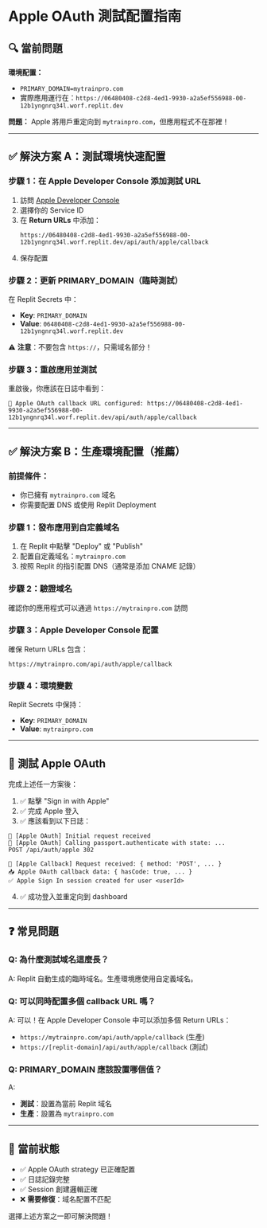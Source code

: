 # Apple OAuth 測試配置指南

## 🔍 當前問題

**環境配置：**
- `PRIMARY_DOMAIN=mytrainpro.com` 
- 實際應用運行在：`https://06480408-c2d8-4ed1-9930-a2a5ef556988-00-12b1yngnrq34l.worf.replit.dev`

**問題：** Apple 將用戶重定向到 `mytrainpro.com`，但應用程式不在那裡！

---

## ✅ 解決方案 A：測試環境快速配置

### 步驟 1：在 Apple Developer Console 添加測試 URL

1. 訪問 [Apple Developer Console](https://developer.apple.com/account/resources/identifiers/list/serviceId)
2. 選擇你的 Service ID
3. 在 **Return URLs** 中添加：
   ```
   https://06480408-c2d8-4ed1-9930-a2a5ef556988-00-12b1yngnrq34l.worf.replit.dev/api/auth/apple/callback
   ```
4. 保存配置

### 步驟 2：更新 PRIMARY_DOMAIN（臨時測試）

在 Replit Secrets 中：
- **Key**: `PRIMARY_DOMAIN`
- **Value**: `06480408-c2d8-4ed1-9930-a2a5ef556988-00-12b1yngnrq34l.worf.replit.dev`

⚠️ **注意**：不要包含 `https://`，只需域名部分！

### 步驟 3：重啟應用並測試

重啟後，你應該在日誌中看到：
```
📱 Apple OAuth callback URL configured: https://06480408-c2d8-4ed1-9930-a2a5ef556988-00-12b1yngnrq34l.worf.replit.dev/api/auth/apple/callback
```

---

## ✅ 解決方案 B：生產環境配置（推薦）

### 前提條件：
- 你已擁有 `mytrainpro.com` 域名
- 你需要配置 DNS 或使用 Replit Deployment

### 步驟 1：發布應用到自定義域名

1. 在 Replit 中點擊 "Deploy" 或 "Publish"
2. 配置自定義域名：`mytrainpro.com`
3. 按照 Replit 的指引配置 DNS（通常是添加 CNAME 記錄）

### 步驟 2：驗證域名

確認你的應用程式可以通過 `https://mytrainpro.com` 訪問

### 步驟 3：Apple Developer Console 配置

確保 Return URLs 包含：
```
https://mytrainpro.com/api/auth/apple/callback
```

### 步驟 4：環境變數

Replit Secrets 中保持：
- **Key**: `PRIMARY_DOMAIN`
- **Value**: `mytrainpro.com`

---

## 🧪 測試 Apple OAuth

完成上述任一方案後：

1. ✅ 點擊 "Sign in with Apple"
2. ✅ 完成 Apple 登入
3. ✅ 應該看到以下日誌：

```
🍎 [Apple OAuth] Initial request received
🍎 [Apple OAuth] Calling passport.authenticate with state: ...
POST /api/auth/apple 302

🍎 [Apple Callback] Request received: { method: 'POST', ... }
📥 Apple OAuth callback data: { hasCode: true, ... }
✅ Apple Sign In session created for user <userId>
```

4. ✅ 成功登入並重定向到 dashboard

---

## ❓ 常見問題

### Q: 為什麼測試域名這麼長？
A: Replit 自動生成的臨時域名。生產環境應使用自定義域名。

### Q: 可以同時配置多個 callback URL 嗎？
A: 可以！在 Apple Developer Console 中可以添加多個 Return URLs：
- `https://mytrainpro.com/api/auth/apple/callback` (生產)
- `https://[replit-domain]/api/auth/apple/callback` (測試)

### Q: PRIMARY_DOMAIN 應該設置哪個值？
A: 
- **測試**：設置為當前 Replit 域名
- **生產**：設置為 `mytrainpro.com`

---

## 📝 當前狀態

- ✅ Apple OAuth strategy 已正確配置
- ✅ 日誌記錄完整
- ✅ Session 創建邏輯正確
- ❌ **需要修復**：域名配置不匹配

選擇上述方案之一即可解決問題！
